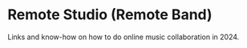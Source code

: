 # Remote Studio (Remote Band)

Links and know-how on how to do online music collaboration in 2024.


